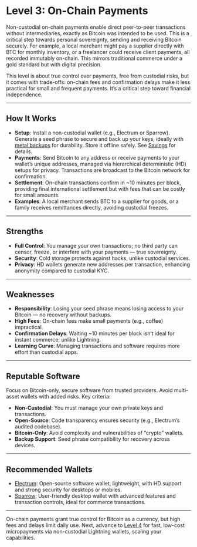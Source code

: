 # Level 3: On-Chain Payments

Non-custodial on-chain payments enable direct peer-to-peer transactions without intermediaries, exactly as Bitcoin was intended to be used. This is a critical step towards personal sovereignty, sending and receiving Bitcoin securely. For example, a local merchant might pay a supplier directly with BTC for monthly inventory, or a freelancer could receive client payments, all recorded immutably on-chain. This mirrors traditional commerce under a gold standard but with digital precision.

This level is about true control over payments, free from custodial risks, but it comes with trade-offs: on-chain fees and confirmation delays make it less practical for small and frequent payments. It’s a critical step toward financial independence.




---

## How It Works

- **Setup**: Install a non-custodial wallet (e.g., Electrum or Sparrow). Generate a seed phrase to secure and back up your keys, ideally with [metal backups](../../saving/sovereignty/level-6.md) for durability. Store it offline safely. See [Savings](../../saving/index.md) for details.
- **Payments**: Send Bitcoin to any address or receive payments to your wallet’s unique addresses, managed via hierarchical deterministic (HD) setups for privacy. Transactions are broadcast to the Bitcoin network for confirmation.
- **Settlement**: On-chain transactions confirm in ~10 minutes per block, providing final international settlement but with fees that can be costly for small amounts.
- **Examples**: A local merchant sends BTC to a supplier for goods, or a family receives remittances directly, avoiding custodial freezes.




---

## Strengths

- **Full Control**: You manage your own transactions; no third party can censor, freeze, or interfere with your payments — true sovereignty.
- **Security**: Cold storage protects against hacks, unlike custodial services.
- **Privacy**: HD wallets generate new addresses per transaction, enhancing anonymity compared to custodial KYC.




---

## Weaknesses

- **Responsibility**: Losing your seed phrase means losing access to your Bitcoin — no recovery without backups.
- **High Fees**: On-chain fees make small payments (e.g., coffee) impractical.
- **Confirmation Delays**: Waiting ~10 minutes per block isn’t ideal for instant commerce, unlike Lightning.
- **Learning Curve**: Managing transactions and software requires more effort than custodial apps.



---

## Reputable Software

Focus on Bitcoin-only, secure software from trusted providers. Avoid multi-asset wallets with added risks. Key criteria:

- **Non-Custodial**: You must manage your own private keys and transactions.
- **Open-Source**: Code transparency ensures security (e.g., Electrum’s audited codebase).
- **Bitcoin-Only**: Avoid complexity and vulnerabilities of “crypto” wallets.
- **Backup Support**: Seed phrase compatibility for recovery across devices.



---

## Recommended Wallets

- [Electrum](https://electrum.org/): Open-source software wallet, lightweight, with HD support and strong security for desktops or mobiles.
- [Sparrow](https://sparrowwallet.com/): User-friendly desktop wallet with advanced features and transaction controls, ideal for commerce transactions.



---

On-chain payments grant true control for Bitcoin as a currency, but high fees and delays limit daily use. Next, advance to [Level 4](/currency/sovereignty/level-4/) for fast, low-cost micropayments via non-custodial Lightning wallets, scaling your capabilities.





